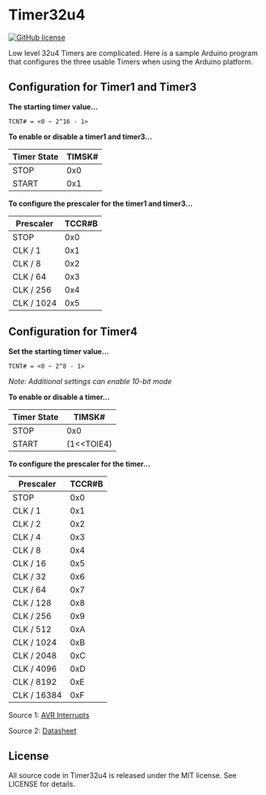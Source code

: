 # Timer32u4

[![GitHub license](https://img.shields.io/badge/license-MIT-blue.svg)](https://raw.githubusercontent.com/nextseto/Timer32u4/master/LICENSE)

Low level 32u4 Timers are complicated. Here is a sample Arduino program that configures the three usable Timers when using the Arduino platform.

## Configuration for Timer1 and Timer3

**The starting timer value...**

`TCNT# = <0 ~ 2^16 - 1>`

**To enable or disable a timer1 and timer3...**

| Timer State 	| TIMSK# 	|
|-------------	|--------	|
| STOP        	| 0x0    	|
| START        	| 0x1    	|

**To configure the prescaler for the timer1 and timer3...**

| Prescaler  	| TCCR#B 	|
|------------	|--------	|
| STOP       	| 0x0    	|
| CLK / 1    	| 0x1    	|
| CLK / 8    	| 0x2    	|
| CLK / 64   	| 0x3    	|
| CLK / 256  	| 0x4    	|
| CLK / 1024 	| 0x5    	|

## Configuration for Timer4

**Set the starting timer value...**

`TCNT# = <0 ~ 2^8 - 1>`

*Note: Additional settings can enable 10-bit mode*

**To enable or disable a timer...**

| Timer State 	| TIMSK# 		|
|-------------	|-----------	|
| STOP        	| 0x0    		|
| START        	| (1<<TOIE4)	|

**To configure the prescaler for the timer...**

| Prescaler  	| TCCR#B 	|
|------------	|--------	|
| STOP       	| 0x0    	|
| CLK / 1    	| 0x1    	|
| CLK / 2    	| 0x2    	|
| CLK / 4   	| 0x3    	|
| CLK / 8  	| 0x4    	|
| CLK / 16 	| 0x5    	|
| CLK / 32   	| 0x6    	|
| CLK / 64   	| 0x7    	|
| CLK / 128  	| 0x8    	|
| CLK / 256  	| 0x9    	|
| CLK / 512 	| 0xA    	|
| CLK / 1024 	| 0xB    	|
| CLK / 2048 	| 0xC    	|
| CLK / 4096 	| 0xD    	|
| CLK / 8192	| 0xE    	|
| CLK / 16384	| 0xF    	|

Source 1: [AVR Interrupts](https://gist.github.com/psgs/e7ec757412c0b5cda60f854be57792fd)

Source 2: [Datasheet](https://cdn.sparkfun.com/datasheets/Dev/Arduino/Boards/ATMega32U4.pdf)

## License

All source code in Timer32u4 is released under the MIT license. See LICENSE for details.